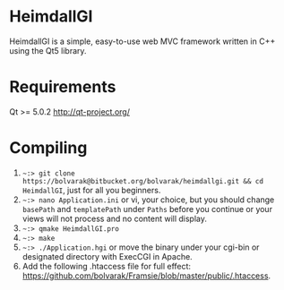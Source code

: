 HeimdallGI
==========

HeimdallGI is a simple, easy-to-use web MVC framework written in C++ using the Qt5 library.

Requirements
============
Qt >= 5.0.2 http://qt-project.org/


Compiling
=========

1.  ```~:> git clone https://bolvarak@bitbucket.org/bolvarak/heimdallgi.git && cd HeimdallGI```, just for all you beginners.
2.  ```~:> nano Application.ini``` or vi, your choice, but you should change ```basePath``` and ```templatePath``` under ```Paths``` before you continue or your views will not process and no content will display.
3.  ```~:> qmake HeimdallGI.pro```
4.  ```~:> make```
5.  ```~:> ./Application.hgi``` or move the binary under your cgi-bin or designated directory with ExecCGI in Apache.
6.  Add the following .htaccess file for full effect:  https://github.com/bolvarak/Framsie/blob/master/public/.htaccess.


